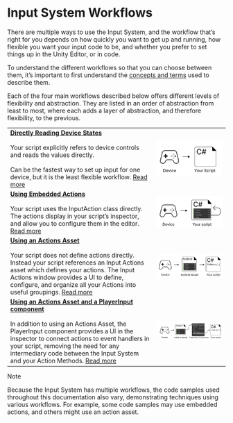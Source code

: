 
# Input System Workflows

There are multiple ways to use the Input System, and the workflow that’s right for you depends on how quickly you want to get up and running, how flexible you want your input code to be, and whether you prefer to set things up in the Unity Editor, or in code.

To understand the different workflows so that you can choose between them, it’s important to first understand the [concepts and terms](Concepts.html) used to describe them.

Each of the four main workflows described below offers different levels of flexibility and abstraction. They are listed in an order of abstraction from least to most, where each adds a layer of abstraction, and therefore flexibility, to the previous.

|   |   |
|---|---|
|[**Directly Reading Device States**](Workflow-Direct.html)<br/><br/>Your script explicitly refers to device controls and reads the values directly.<br/><br/>Can be the fastest way to set up input for one device, but it is the least flexible workflow. [Read more](Workflow-Direct.html) |![image alt text](Images/Workflow-Direct.svg)|
|[**Using Embedded Actions**](Workflow-Embedded.html)<br/><br/>Your script uses the InputAction class directly. The actions display in your script’s inspector, and allow you to configure them in the editor. [Read more](Workflow-Embedded.html)|![image alt text](Images/Workflow-Embedded.svg)|
|[**Using an Actions Asset**](Workflow-ActionsAsset.html)<br/><br/>Your script does not define actions directly. Instead your script references an Input Actions asset which defines your actions. The Input Actions window provides a UI to define, configure, and organize all your Actions into useful groupings. [Read more](Workflow-ActionsAsset.html)|![image alt text](Images/Workflow-ActionsAsset.svg)|
|[**Using an Actions Asset and a PlayerInput component**](Workflow-PlayerInput.html)<br/><br/>In addition to using an Actions Asset, the PlayerInput component provides a UI in the inspector to connect actions to event handlers in your script, removing the need for any intermediary code between the Input System and your Action Methods. [Read more](Workflow-PlayerInput.html)|![image alt text](Images/Workflow-PlayerInput.svg)|

>[!Note]
>Because the Input System has multiple workflows, the code samples used throughout this documentation also vary, demonstrating techniques using various workflows. For example, some code samples may use embedded actions, and others might use an action asset.
